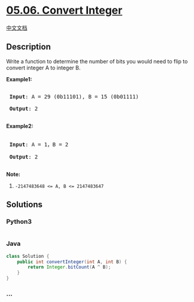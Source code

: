 # [05.06. Convert Integer](https://leetcode-cn.com/problems/convert-integer-lcci)

[中文文档](/lcci/05.06.Convert%20Integer/README.md)

## Description

<p>Write a function to determine the number of bits you would need to flip to convert integer A to integer B.</p>

<p><strong>Example1:</strong></p>

<pre>

<strong> Input</strong>: A = 29 (0b11101), B = 15 (0b01111)

<strong> Output</strong>: 2

</pre>

<p><strong>Example2:</strong></p>

<pre>

<strong> Input</strong>: A = 1，B = 2

<strong> Output</strong>: 2

</pre>

<p><strong>Note:</strong></p>

<ol>
	<li><code>-2147483648 &lt;= A, B &lt;= 2147483647</code></li>
</ol>

## Solutions

<!-- tabs:start -->

### **Python3**

```python

```

### **Java**

```java
class Solution {
    public int convertInteger(int A, int B) {
        return Integer.bitCount(A ^ B);
    }
}
```

### **...**

```

```

<!-- tabs:end -->
